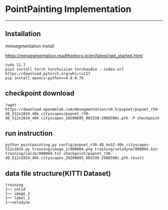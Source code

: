 # PointPainting Implementation
---

## Installation
mmsegmentation install


https://mmsegmentation.readthedocs.io/en/latest/get_started.html

```
cuda 11.7
pip3 install torch torchvision torchaudio --index-url https://download.pytorch.org/whl/cu117
pip install opencv-python==4.8.0.76
```

## checkpoint download
```
!wget https://download.openmmlab.com/mmsegmentation/v0.5/pspnet/pspnet_r50-d8_512x1024_40k_cityscapes/pspnet_r50-d8_512x1024_40k_cityscapes_20200605_003338-2966598c.pth -P checkpoint
```

## run instruction
```
python pointpainting.py config/pspnet_r50-d8_4xb2-40k_cityscapes-512x1024.py training/image_2/000004.png training/velodyne/000004.bin training/calib/000004.txt checkpoint/pspnet_r50-d8_512x1024_40k_cityscapes_20200605_003338-2966598c.pth result
```

## data file structure(KITTI Dataset)
```
training
├── calid
├── image_2
├── label_2
├──velodyne
```
